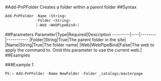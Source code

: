 #Add-PnPFolder
Creates a folder within a parent folder
##Syntax
```powershell
Add-PnPFolder -Name <String>
              -Folder <String>
              [-Web <WebPipeBind>]
```


##Parameters
Parameter|Type|Required|Description
---------|----|--------|-----------
|Folder|String|True|The parent folder in the site|
|Name|String|True|The folder name|
|Web|WebPipeBind|False|The web to apply the command to. Omit this parameter to use the current web.|
##Examples

###Example 1
```powershell
PS:> Add-PnPFolder -Name NewFolder -Folder _catalogs/masterpage
```

